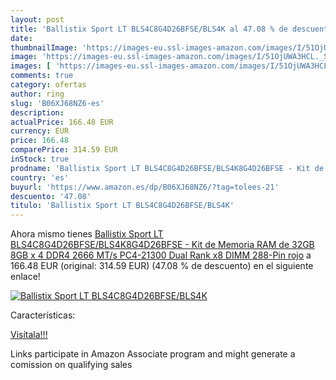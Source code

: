 ```yaml
---
layout: post
title: 'Ballistix Sport LT BLS4C8G4D26BFSE/BLS4K al 47.08 % de descuento'
date: 
thumbnailImage: 'https://images-eu.ssl-images-amazon.com/images/I/51OjUWA3HCL._SL200_.jpg'
image: 'https://images-eu.ssl-images-amazon.com/images/I/51OjUWA3HCL._SL200_.jpg'
images: [ 'https://images-eu.ssl-images-amazon.com/images/I/51OjUWA3HCL._SL200_.jpg' ]
comments: true
category: ofertas
author: ring
slug: 'B06XJ68NZ6-es'
description:
actualPrice: 166.48 EUR
currency: EUR
price: 166.48
comparePrice: 314.59 EUR
inStock: true
prodname: 'Ballistix Sport LT BLS4C8G4D26BFSE/BLS4K8G4D26BFSE - Kit de Memoria RAM de 32GB  8GB x 4  DDR4  2666 MT/s  PC4-21300  Dual Rank x8  DIMM  288-Pin  rojo'
country: 'es'
buyurl: 'https://www.amazon.es/dp/B06XJ68NZ6/?tag=tolees-21'
descuento: '47.08'
titulo: 'Ballistix Sport LT BLS4C8G4D26BFSE/BLS4K'
---
```


Ahora mismo tienes [Ballistix Sport LT BLS4C8G4D26BFSE/BLS4K8G4D26BFSE - Kit de Memoria RAM de 32GB  8GB x 4  DDR4  2666 MT/s  PC4-21300  Dual Rank x8  DIMM  288-Pin  rojo](https://www.amazon.es/dp/B06XJ68NZ6/?tag=tolees-21) a 166.48 EUR (original: 314.59 EUR) (47.08 %  de descuento) en el siguiente enlace!

[![Ballistix Sport LT BLS4C8G4D26BFSE/BLS4K](https://images-eu.ssl-images-amazon.com/images/I/51OjUWA3HCL._SL200_.jpg)](https://www.amazon.es/dp/B06XJ68NZ6/?tag=tolees-21)

Características:


[Visítala!!!](https://www.amazon.es/dp/B06XJ68NZ6/?tag=tolees-21)

Links participate in Amazon Associate program and might generate a comission on qualifying sales
